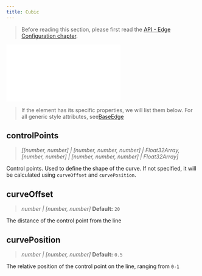 ```yaml
---
title: Cubic
---
```


> Before reading this section, please first read the [API - Edge Configuration chapter](/api/elements/edges/base-edge).

<embed src="@/common/api/elements/edges/cubic.md"></embed>

> If the element has its specific properties, we will list them below. For all generic style attributes, see[BaseEdge](./BaseEdge.en.md)

## controlPoints

> _[_<!-- -->_[number, number] \| [number, number, number] \| Float32Array_<!-- -->_,_ _[number, number] \| [number, number, number] \| Float32Array_<!-- -->_]_

Control points. Used to define the shape of the curve. If not specified, it will be calculated using `curveOffset` and `curvePosition`<!-- -->.

## curveOffset

> _number \| [number, number]_ **Default:** `20`

The distance of the control point from the line

## curvePosition

> _number \| [number, number]_ **Default:** `0.5`

The relative position of the control point on the line, ranging from `0-1`

